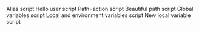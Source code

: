 Alias script
Hello user script
Path=action script
Beautiful path script
Global variables script
Local and environment variables script
New local variable script
